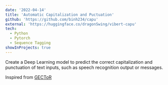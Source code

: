 ```yaml
---
date: '2022-04-14'
title: 'Automatic Capitalization and Puctuation'
github: 'https://github.com/binh234/capu'
external: 'https://huggingface.co/dragonSwing/vibert-capu'
tech:
  - Python
  - Pytorch
  - Sequence Tagging
showInProjects: true
---
```


Create a Deep Learning model to predict the correct capitalization and punctuation of text inputs, such as speech recognition output or messages.

Inspired from [GECToR](https://arxiv.org/abs/2005.12592)
